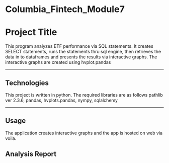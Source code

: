 # Columbia_Fintech_Module7

# Project Title

This program analyzes ETF performance via SQL statements. It creates SELECT statements, runs the statements thru sql engine, then retrieves the data in to dataframes and presents the results via interactive graphs. The interactive graphs are created using hvplot.pandas

---

## Technologies

This project is written in python. The required libraries are as follows
pathlib ver 2.3.6, pandas, hvplots.pandas, nympy, sqlalchemy


---

## Usage

The application creates interactive graphs and the app is hosted on web via voila.

## Analysis Report
 
